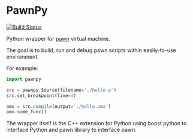 # PawnPy

[![Build Status](https://travis-ci.org/pgurenko/pawnpy.svg?branch=master)](https://travis-ci.org/pgurenko/pawnpy)

Python wrapper for [pawn](https://github.com/compuphase/pawn) virtual machine.

The goal is to build, run and debug pawn scripts within easily-to-use environment.

For example:

```python
import pawnpy

src = pawnpy.Source(filename='./hello.p')
src.set_breakpoint(line=3)

amx = src.compile(output='./hello.amx')
amx.some_func()
```

The wrapper itself is the C++ extension for Python using boost python to interface Python and pawn library to interface pawn.
